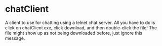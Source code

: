# chatClient
A client to use for chatting using a telnet chat server.
All you have to do is click on chatClient.exe, click download, and then double-click the file!
The file might show up as not being downloaded before, just ignore this message.
